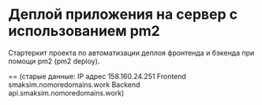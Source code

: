 # Деплой приложения на сервер с использованием pm2

Стартеркит проекта по автоматизации деплоя фронтенда и бэкенда при помощи pm2 (pm2 deploy).

==
(старые данные:
IP адрес 158.160.24.251
Frontend smaksim.nomoredomains.work
Backend api.smaksim.nomoredomains.work)
